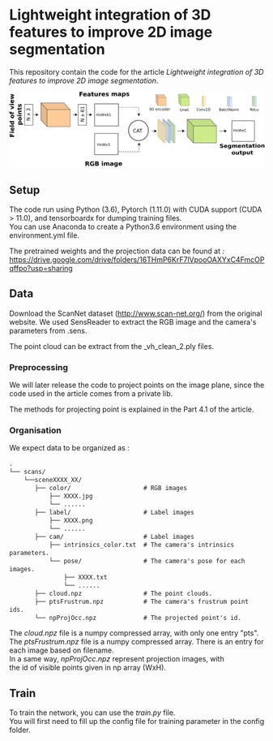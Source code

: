 # Lightweight integration of 3D features to improve 2D image segmentation

This repository contain the code for the article <em>Lightweight integration of 3D features to improve 2D image segmentation</em>.

![The unetPtnet architecture.](img/unetptnet.png)

## Setup

The code run using Python (3.6),  Pytorch (1.11.0) with CUDA support (CUDA > 11.0), and tensorboardx for dumping training files.\
You can use Anaconda to create a Python3.6 environment using the environment.yml file.

The pretrained weights and the projection data can be found at : https://drive.google.com/drive/folders/16THmP6KrF7lVpooOAXYxC4FmcOPqffpo?usp=sharing

## Data

Download the ScanNet dataset (http://www.scan-net.org/) from the original website.
We used SensReader to extract the RGB image and the camera's parameters from .sens.

The point cloud can be extract from the _vh_clean_2.ply files.

### Preprocessing

We will later release the code to project points on the image plane, since the code used in the article comes from a private lib.

The methods for projecting point is explained in the Part 4.1 of the article.

### Organisation

We expect data to be organized as :

    .
    └── scans/                   
        └──sceneXXXX_XX/    
           ├── color/                    # RGB images
               ├── XXXX.jpg           
               └── ......
           ├── label/                    # Label images
               ├── XXXX.png           
               └── ......
           ├── cam/                      # Label images
               ├── intrinsics_color.txt  # The camera's intrinsics parameters.                   
               └── pose/                 # The camera's pose for each images.
                   ├── XXXX.txt           
                   └── ......
           ├── cloud.npz                 # The point clouds. 
           ├── ptsFrustrum.npz           # The camera's frustrum point ids. 
           └── npProjOcc.npz             # The projected point's id.

The <em>cloud.npz</em> file is a numpy compressed array, with only one entry "pts".\
The <em>ptsFrustrum.npz</em> file is a numpy compressed array. There is an entry for each image based on filename.\
In a same way, <em>npProjOcc.npz</em> represent projection images, with \
the id of visible points given in np array (WxH).

## Train

To train the network, you can use the <em>train.py</em> file.\
You will first need to fill up the config file for training parameter in the config folder.
